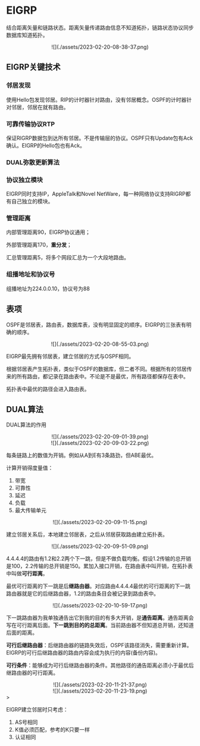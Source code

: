 # EIGRP

结合距离矢量和链路状态。距离矢量传递路由信息不知道拓扑，链路状态协议同步数据库知道拓扑。
<div align=center>![](./assets/2023-02-20-08-38-37.png)</div>

## EIGRP关键技术
### 邻居发现
使用Hello包发现邻居。RIP的计时器针对路由，没有邻居概念。OSPF的计时器针对邻居，邻居在就有路由。

### 可靠传输协议RTP
保证RIGRP数据包到达所有邻居。不是传输层的协议。OSPF只有Update包有Ack确认。EIGRP的Hello包也有Ack。

### DUAL弥散更新算法


### 协议独立模块
EIGRP同时支持IP，AppleTalk和Novel NetWare，每一种网络协议支持RIGRP都有自己独立的模块。

### 管理距离
内部管理距离90，EIGRP协议通用；

外部管理距离170，**重分发**；

汇总管理距离5，将多个网段汇总为一个大段地路由。

### 组播地址和协议号
组播地址为224.0.0.10，协议号为88

## 表项
OSPF是邻居表，路由表，数据库表，没有明显固定的顺序。EIGRP的三张表有明确的顺序。
<div align=center>![](./assets/2023-02-20-08-55-03.png)</div>

EIGRP最先拥有邻居表，建立邻居的方式与OSPF相同。

根据邻居表产生拓扑表，类似于OSPF的数据库，但二者不同。根据所有的邻居传来的所有路由，都记录在路由表中。不论是不是最优，所有路径都保存在表中。

拓扑表中最优的路径会进入路由表。

## DUAL算法
DUAL算法的作用
<div align=center>![](./assets/2023-02-20-09-01-39.png)</div>
<div align=center>![](./assets/2023-02-20-09-03-22.png)</div>

每条链路上的数值为开销。例如从A到E有3条路劲，但ABE最优。

计算开销得度量值：
1. 带宽
2. 可靠性
3. 延迟
4. 负载
5. 最大传输单元
<div align=center>![](./assets/2023-02-20-09-11-15.png)</div>

建立邻居关系后，本地建立邻居表，之后从邻居获取路由建立拓扑表。
<div align=center>![](./assets/2023-02-20-09-51-09.png)</div>

4.4.4.4的路由有1.2和2.2两个下一跳，但是不做负载均衡。假设1.2传输的总开销是100，2.2传输的总开销是150。累加入接口开销，在路由表中叫开销，在拓扑表中叫做**可行距离**。

最优可行距离的下一跳是后**继路由器**。对应路由4.4.4.4最优的可行距离的下一跳路由器就是它的后继路由器，1.2的路由条目会被记录到路由表中。
<div align=center>![](./assets/2023-02-20-10-59-17.png)</div>

下一跳路由器为我单独通告出它到我的目的有多大开销，是**通告距离**。通告距离会写在可行距离后面。**下一跳到目的的总距离**。当前路由器不但知道总开销，还知道后面的距离。

**可行后继路由器**：后继路由器的链路失效后，OSPF该路径消失，需要重新计算。EIGRP的可行后继路由器的路由内容会成为执行的内容(备份内容)。

**可行条件**：能够成为可行后继路由器的条件。其他路径的通告距离必须小于最优后继路由器的可行距离。
<div align=center>![](./assets/2023-02-20-11-21-37.png)</div>
<div align=center>![](./assets/2023-02-20-11-23-19.png)</div>>

EIGRP建立邻居时只考虑：
1. AS号相同
2. K值必须匹配，参考的K只要一样
3. 认证相同


